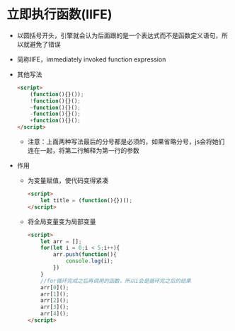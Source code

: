 # 立即执行函数(IIFE)

* 以圆括号开头，引擎就会认为后面跟的是一个表达式而不是函数定义语句，所以就避免了错误

* 简称IIFE，immediately invoked function expression

* 其他写法

  ```html
  <script>
      (function(){}());
      !function(){}();
      ~function(){}();
      -function(){}();
      +function(){}();
  </script>
  ```

  * 注意：上面两种写法最后的分号都是必须的，如果省略分号，js会将她们连在一起，将第二行解释为第一行的参数

* 作用

  * 为变量赋值，使代码变得紧凑

    ```html
    <script>
        let title = (function(){})();
    </script>
    ```

  * 将全局变量变为局部变量

    ```html
    <script>
        let arr = [];
        for(let i = 0;i < 5;i++){
            arr.push(function(){
                console.log(i);
            })
        }
        //for循环完成之后再调用的函数，所以i会是循环完之后的结果
        arr[0]();
        arr[1]();
        arr[2]();
        arr[3]();
        arr[4]();
    </script>
    ```

    

  